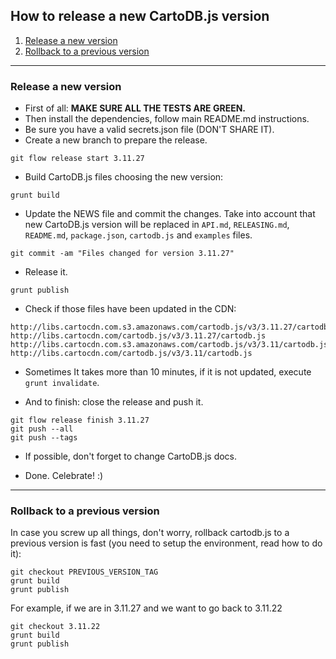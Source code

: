 ## How to release a new CartoDB.js version

1. [Release a new version](#release-a-new-version)
2. [Rollback to a previous version](#rollback-to-a-previous-version)

---

### Release a new version

- First of all: **MAKE SURE ALL THE TESTS ARE GREEN.**
- Then install the dependencies, follow main README.md instructions.
- Be sure you have a valid secrets.json file (DON'T SHARE IT).
- Create a new branch to prepare the release.

```
git flow release start 3.11.27
```

- Build CartoDB.js files choosing the new version:

```
grunt build
```

- Update the NEWS file and commit the changes. Take into account that new CartoDB.js version will be replaced in ```API.md```, ```RELEASING.md```, ```README.md```, ```package.json```, ```cartodb.js``` and ```examples``` files.

```
git commit -am "Files changed for version 3.11.27"
```

- Release it.

```
grunt publish
```

- Check if those files have been updated in the CDN:
```
http://libs.cartocdn.com.s3.amazonaws.com/cartodb.js/v3/3.11.27/cartodb.js
http://libs.cartocdn.com/cartodb.js/v3/3.11.27/cartodb.js
http://libs.cartocdn.com.s3.amazonaws.com/cartodb.js/v3/3.11/cartodb.js
http://libs.cartocdn.com/cartodb.js/v3/3.11/cartodb.js
```
- Sometimes It takes more than 10 minutes, if it is not updated, execute ``grunt invalidate``.

- And to finish: close the release and push it.

```
git flow release finish 3.11.27
git push --all
git push --tags
```

- If possible, don't forget to change CartoDB.js docs.

- Done. Celebrate! :)

---



### Rollback to a previous version

In case you screw up all things, don't worry, rollback cartodb.js to a previous version is fast (you need to setup the environment, read how to do it):

```
git checkout PREVIOUS_VERSION_TAG
grunt build
grunt publish
```

For example, if we are in 3.11.27 and we want to go back to 3.11.22

```
git checkout 3.11.22
grunt build
grunt publish
```

